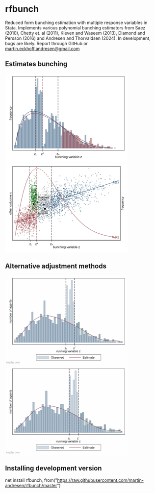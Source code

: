 # rfbunch
Reduced form bunching estimation with multiple response variables in Stata. Implements various polynomial bunching estimators from Saez (2010), Chetty et. al (2011), Kleven and Waseem (2013), Diamond and Persson (2016) and Andresen and Thorvaldsen (2024). In development, bugs are likely. Report through GitHub or martin.eckhoff.andresen@gmail.com

## Estimates bunching 
<img src="redform1_new.png" alt="main bunch plot" width="400"/> <img src="redform2_new.png" alt="alternative endogenous variable" width="400"/>

## Alternative adjustment methods
<img src="chetty.gif" width="400" /> <img src="oss.gif" width="400" />

## Installing development version
net install rfbunch, from("https://raw.githubusercontent.com/martin-andresen/rfbunch/master")
